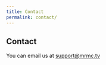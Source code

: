 ```yaml
---
title: Contact
permalink: contact/
---
```

## Contact
You can email us at [support@mrmc.tv](mailto:support@mrmc.tv)